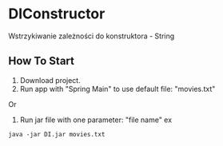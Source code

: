 # DIConstructor
Wstrzykiwanie zależności do konstruktora - String

## How To Start

1. Download project.
2. Run app with "Spring Main" to use default file: "movies.txt"

Or

1. Run jar file with one parameter: "file name" ex
    
```
java -jar DI.jar movies.txt
```
